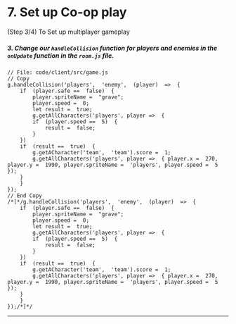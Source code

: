 # 7. Set up Co-op play
 (Step 3/4) To Set up multiplayer gameplay

##### 3. Change our `handleCollision` _function_ for players and enemies in the `onUpdate` _function_ in the `room.js` file.

```
// File: code/client/src/game.js
// Copy 
g.handleCollision('players',  'enemy',  (player)  =>  {
	if  (player.safe ==  false)  {
		player.spriteName =  "grave";
		player.speed =  0;
		let result =  true;
		g.getAllCharacters('players', player =>  {
		if  (player.speed ==  5)  {
			result =  false;
		}
	})
	if  (result ==  true)  {
		g.getACharacter('team',  'team').score =  1;
		g.getAllCharacters('players', player =>  { player.x =  270, player.y =  1990, player.spriteName =  'players', player.speed =  5  });
	}
	}
});
// End Copy
/*[*/g.handleCollision('players',  'enemy',  (player)  =>  {
	if  (player.safe ==  false)  {
		player.spriteName =  "grave";
		player.speed =  0;
		let result =  true;
		g.getAllCharacters('players', player =>  {
		if  (player.speed ==  5)  {
			result =  false;
		}
	})
	if  (result ==  true)  {
		g.getACharacter('team',  'team').score =  1;
		g.getAllCharacters('players', player =>  { player.x =  270, player.y =  1990, player.spriteName =  'players', player.speed =  5  });
	}
	}
});/*]*/
```

<hr class="uk-margin-medium">